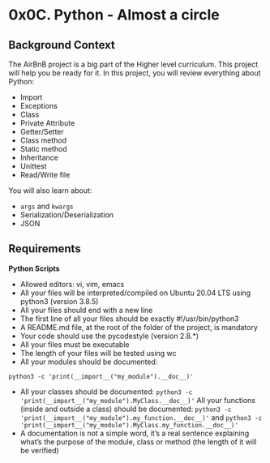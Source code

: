 # 0x0C. Python - Almost a circle

## Background Context
The AirBnB project is a big part of the Higher level curriculum.
This project will help you be ready for it.
In this project, you will review everything about Python:
* Import
* Exceptions
* Class
* Private Attribute
* Getter/Setter
* Class method
* Static method
* Inheritance
* Unittest
* Read/Write file

You will also learn about:
* `args` and `kwargs`
* Serialization/Deserialization
* JSON

## Requirements
**Python Scripts**
* Allowed editors: vi, vim, emacs
* All your files will be interpreted/compiled on Ubuntu 20.04 LTS
  using python3 (version 3.8.5)
* All your files should end with a new line
* The first line of all your files should be exactly #!/usr/bin/python3
* A README.md file, at the root of the folder of the project, is mandatory
* Your code should use the pycodestyle (version 2.8.*)
* All your files must be executable
* The length of your files will be tested using wc
* All your modules should be documented:
```
python3 -c 'print(__import__("my_module").__doc__)'
```
* All your classes should be documented:
 `python3 -c 'print(__import__("my_module").MyClass.__doc__)'`
All your functions (inside and outside a class) should be documented: 
`python3 -c 'print(__import__("my_module").my_function.__doc__)'` and 
`python3 -c 'print(__import__("my_module").MyClass.my_function.__doc__)'`
* A documentation is not a simple word, it’s a real sentence explaining
  what’s the purpose of the module, class or method
  (the length of it will be verified)
